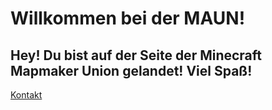# Willkommen bei der MAUN!
Hey! Du bist auf der Seite der Minecraft Mapmaker Union gelandet! Viel Spaß!
---
[Kontakt](https://themaun.github.io/Kontakt)
